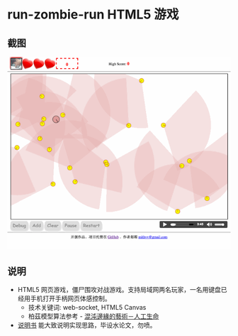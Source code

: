 # run-zombie-run HTML5 游戏

## 截图
![Demo](https://raw.githubusercontent.com/mithvv/run-zombie-run/master/demo.gif)

## 说明

- HTML5 网页游戏，僵尸围攻对战游戏。支持局域网两名玩家，一名用键盘已经用手机打开手柄网页体感控制。
	- 技术关键词: web-socket, HTML5 Canvas
	- 柏茲模型算法参考 - [混沌邊緣的藝術－人工生命](http://redbug0314.blogspot.com/2009/06/blog-post.html)
- [说明书](https://github.com/mithvv/run-zombie-run/blob/master/%E6%AF%95%E4%B8%9A%E8%AE%BE%E8%AE%A1%E8%AF%B4%E6%98%8E%E4%B9%A6_0751210126.pdf) 能大致说明实现思路，毕设水论文，勿喷。
